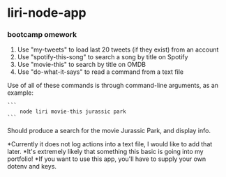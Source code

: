 # liri-node-app

### bootcamp omework

1. Use "my-tweets" to load last 20 tweets (if they exist) from an account
2. Use "spotify-this-song" to search a song by title on Spotify
3. Use "movie-this" to search by title on OMDB
4. Use "do-what-it-says" to read a command from a text file

Use of all of these commands is through command-line arguments, as an example:

    ```
        node liri movie-this jurassic park
    ```

Should produce a search for the movie Jurassic Park, and display info.

*Currently it does not log actions into a text file, I would like to add that later. 
*It's extremely likely that something this basic is going into my portfolio!
*If you want to use this app, you'll have to supply your own dotenv and keys.
